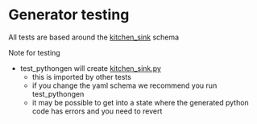 # Generator testing

All tests are based around the [kitchen_sink](input/kitchen_sink.yaml) schema

Note for testing

 * test_pythongen will create [kitchen_sink.py](output/kitchen_sink.py)
     * this is imported by other tests
     * if you change the yaml schema we recommend you run test_pythongen
     * it may be possible to get into a state where the generated python code has errors and you need to revert
